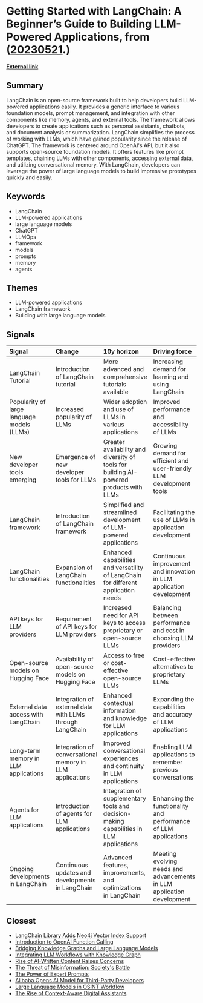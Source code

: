 # __Getting Started with LangChain: A Beginner’s Guide to Building LLM-Powered Applications__, from ([20230521](https://kghosh.substack.com/p/20230521).)

__[External link](https://towardsdatascience.com/getting-started-with-langchain-a-beginners-guide-to-building-llm-powered-applications-95fc8898732c)__



## Summary

LangChain is an open-source framework built to help developers build LLM-powered applications easily. It provides a generic interface to various foundation models, prompt management, and integration with other components like memory, agents, and external tools. The framework allows developers to create applications such as personal assistants, chatbots, and document analysis or summarization. LangChain simplifies the process of working with LLMs, which have gained popularity since the release of ChatGPT. The framework is centered around OpenAI's API, but it also supports open-source foundation models. It offers features like prompt templates, chaining LLMs with other components, accessing external data, and utilizing conversational memory. With LangChain, developers can leverage the power of large language models to build impressive prototypes quickly and easily.

## Keywords

* LangChain
* LLM-powered applications
* large language models
* ChatGPT
* LLMOps
* framework
* models
* prompts
* memory
* agents

## Themes

* LLM-powered applications
* LangChain framework
* Building with large language models

## Signals

| Signal                                     | Change                                                   | 10y horizon                                                                             | Driving force                                                          |
|:-------------------------------------------|:---------------------------------------------------------|:----------------------------------------------------------------------------------------|:-----------------------------------------------------------------------|
| LangChain Tutorial                         | Introduction of LangChain tutorial                       | More advanced and comprehensive tutorials available                                     | Increasing demand for learning and using LangChain                     |
| Popularity of large language models (LLMs) | Increased popularity of LLMs                             | Wider adoption and use of LLMs in various applications                                  | Improved performance and accessibility of LLMs                         |
| New developer tools emerging               | Emergence of new developer tools for LLMs                | Greater availability and diversity of tools for building AI-powered products with LLMs  | Growing demand for efficient and user-friendly LLM development tools   |
| LangChain framework                        | Introduction of LangChain framework                      | Simplified and streamlined development of LLM-powered applications                      | Facilitating the use of LLMs in application development                |
| LangChain functionalities                  | Expansion of LangChain functionalities                   | Enhanced capabilities and versatility of LangChain for different application needs      | Continuous improvement and innovation in LLM application development   |
| API keys for LLM providers                 | Requirement of API keys for LLM providers                | Increased need for API keys to access proprietary or open-source LLMs                   | Balancing between performance and cost in choosing LLM providers       |
| Open-source models on Hugging Face         | Availability of open-source models on Hugging Face       | Access to free or cost-effective open-source LLMs                                       | Cost-effective alternatives to proprietary LLMs                        |
| External data access with LangChain        | Integration of external data with LLMs through LangChain | Enhanced contextual information and knowledge for LLM applications                      | Expanding the capabilities and accuracy of LLM applications            |
| Long-term memory in LLM applications       | Integration of conversational memory in LLM applications | Improved conversational experiences and continuity in LLM applications                  | Enabling LLM applications to remember previous conversations           |
| Agents for LLM applications                | Introduction of agents for LLM applications              | Integration of supplementary tools and decision-making capabilities in LLM applications | Enhancing the functionality and performance of LLM applications        |
| Ongoing developments in LangChain          | Continuous updates and developments in LangChain         | Advanced features, improvements, and optimizations in LangChain                         | Meeting evolving needs and advancements in LLM application development |

## Closest

* [LangChain Library Adds Neo4j Vector Index Support](f6bc0876eba844318faae06b030904a5)
* [Introduction to OpenAI Function Calling](72b08d7579b6d295c27f039d6ee5a01d)
* [Bridging Knowledge Graphs and Large Language Models](fa3124e38f66a8d1e635e863f43d1ec0)
* [Integrating LLM Workflows with Knowledge Graph](1739f639d5bfca8e60d7750e29cc6ab3)
* [Rise of AI-Written Content Raises Concerns](dcb77b655838bfb2e77e5440c5b3a3b5)
* [The Threat of Misinformation: Society's Battle](9787333cafcd0252d71a9bff845ad093)
* [The Power of Expert Prompts](52ec2cf0aebdc7af56249f1702652ebe)
* [Alibaba Opens AI Model for Third-Party Developers](705bb257b4c899939cc0c550f0b9d2fa)
* [Large Language Models in OSINT Workflow](5cf4407dc6fa3889e047c658e27c4ccf)
* [The Rise of Context-Aware Digital Assistants](46267bf4740b29117588f603a5c41280)